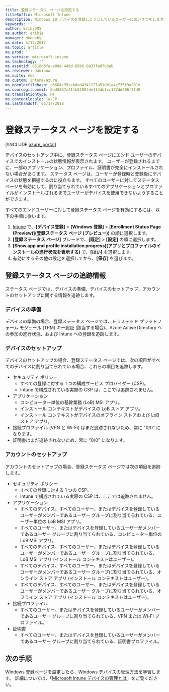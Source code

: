 ```yaml
---
title: 登録ステータス ページを設定する
titleSuffix: Microsoft Intune
description: Windows 10 デバイスを登録しようとしているユーザーにあいさつをします。
keywords: ''
author: ErikjeMS
ms.author: erikje
manager: dougeby
ms.date: 5/17/2017
ms.topic: article
ms.prod: ''
ms.service: microsoft-intune
ms.technology: ''
ms.assetid: 8518d8fa-a0de-449d-89b6-8a33fad7b3eb
ms.reviewer: damionw
ms.suite: ems
ms.custom: intune-azure
ms.openlocfilehash: c6604c35cebdad4341f27a51db1a4c735f9a9818
ms.sourcegitcommit: 6bd5867c41fb5288fde114dbfcc127dd206f7148
ms.translationtype: HT
ms.contentlocale: ja-JP
ms.lasthandoff: 05/17/2018
---
```

# <a name="set-up-an-enrollment-status-page"></a>登録ステータス ページを設定する
 
[!INCLUDE [azure_portal](./includes/azure_portal.md)]
 
デバイスのセットアップ中に、登録ステータス ページにエンド ユーザーのデバイスでのインストールの状態情報が表示されます。 ユーザーが登録されるまでに、一部のアプリケーション、プロファイル、証明書が完全にインストールされない場合があります。 ステータス ページは、ユーザーが登録時と登録後にデバイスの状態を把握するのに役立ちます。 すべてのユーザーに対してステータス ページを有効にして、割り当てられているすべてのアプリケーションとプロファイルがインストールされるまでユーザーがデバイスを使用できないようすることができます。
 
すべてのエンドユーザーに対して登録ステータス ページを有効にするには、以下の手順に従います。
 
1.  [Intune](https://aka.ms/intuneportal) で、**[デバイス登録]** > **[Windows 登録]** > **[Enrollment Status Page (Preview)]\(登録ステータス ページ (プレビュー)\)** の順に選択します。
2.  **[登録ステータス ページ]** ブレードで、**[既定]** > **[設定]** の順に選択します。
3.  **[Show app and profile installation progress]\(アプリとプロファイルのインストールの進行状況を表示する\)** で、**[はい]** を選択します。
4.  有効にするその他の設定を選択してから、**[保存]** を選びます。
 
## <a name="enrollment-status-page-tracking-information"></a>登録ステータス ページの追跡情報

ステータス ページでは、デバイスの準備、デバイスのセットアップ、アカウントのセットアップに関する情報を追跡します。

### <a name="device-preparation"></a>デバイスの準備

デバイスの準備の場合、登録ステータス ページでは、トラステッド プラットフォーム モジュール (TPM) キー認証 (該当する場合)、Azure Active Directory への参加の進行状況、および Intune への登録を追跡します。

### <a name="device-setup"></a>デバイスのセットアップ

デバイスのセットアップの場合、登録ステータス ページでは、次の項目がすべてのデバイスに割り当てられている場合、これらの項目を追跡します。
- セキュリティ ポリシー
    - すべての登録に対する 1 つの構成サービス プロバイダー (CSP)。
    - Intune で構成されている実際の CSP は、ここでは追跡されません。
- アプリケーション
    - コンピューター単位の基幹業務 (LoB) MSI アプリ。
    - インストール コンテキストがデバイスの LoB ストア アプリ。
    - インストール コンテキストがデバイスのオフライン ストアおよび LoB ストア アプリ。
- 接続プロファイル (VPN と Wi-Fi) はまだ追跡されないため、常に "0/0" になります。
- 証明書はまだ追跡されないため、常に "0/0" になります。

### <a name="account-setup"></a>アカウントのセットアップ
アカウントのセットアップの場合、登録ステータス ページでは次の項目を追跡します。
- セキュリティ ポリシー
    - すべての登録に対する 1 つの CSP。
    - Intune で構成されている実際の CSP は、ここでは追跡されません。
- アプリケーション
    - すべてのデバイス、すべてのユーザー、またはデバイスを登録しているユーザーがメンバーであるユーザー グループに割り当てられている、ユーザー単位の LoB MSI アプリ。
    - すべてのユーザー、またはデバイスを登録しているユーザーがメンバーであるユーザー グループに割り当てられている、コンピューター単位の LoB MSI アプリ。
    - すべてのデバイス、すべてのユーザー、またはデバイスを登録しているユーザーがメンバーであるユーザー グループに割り当てられている、LoB MSI アプリ (インストール コンテキストはユーザー)。
    - すべてのデバイス、すべてのユーザー、またはデバイスを登録しているユーザーがメンバーであるユーザー グループに割り当てられている、オンライン ストア アプリ (インストール コンテキストはユーザー)。
    - すべてのデバイス、すべてのユーザー、またはデバイスを登録しているユーザーがメンバーであるユーザー グループに割り当てられている、オフライン ストア アプリ (インストール コンテキストはユーザー)。
- 接続プロファイル
    - すべてのユーザー、またはデバイスを登録しているユーザーがメンバーであるユーザー グループに割り当てられている、VPN または Wi-Fi プロファイル。
- 証明書
    - すべてのユーザー、またはデバイスを登録しているユーザーがメンバーであるユーザー グループに割り当てられている、証明書プロファイル。

## <a name="next-steps"></a>次の手順
Windows 登録ページを設定したら、Windows デバイスの管理方法を学習します。 詳細については、「[Microsoft Intune デバイスの管理とは](https://docs.microsoft.com/intune/device-management)」をご覧ください。